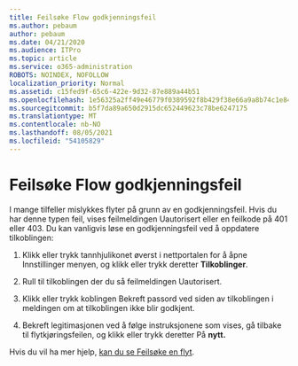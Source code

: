 ```yaml
---
title: Feilsøke Flow godkjenningsfeil
ms.author: pebaum
author: pebaum
ms.date: 04/21/2020
ms.audience: ITPro
ms.topic: article
ms.service: o365-administration
ROBOTS: NOINDEX, NOFOLLOW
localization_priority: Normal
ms.assetid: c15fed9f-65c6-422e-9d32-87e889a44b51
ms.openlocfilehash: 1e56325a2ff49e46779f0389592f8b429f38e66a9a8b74c1e84742768ce25437
ms.sourcegitcommit: b5f7da89a650d2915dc652449623c78be6247175
ms.translationtype: MT
ms.contentlocale: nb-NO
ms.lasthandoff: 08/05/2021
ms.locfileid: "54105829"
---
```

# <a name="troubleshoot-flow-authentication-errors"></a>Feilsøke Flow godkjenningsfeil

I mange tilfeller mislykkes flyter på grunn av en godkjenningsfeil. Hvis du har denne typen feil, vises feilmeldingen Uautorisert eller en feilkode på 401 eller 403. Du kan vanligvis løse en godkjenningsfeil ved å oppdatere tilkoblingen:
  
1. Klikk eller trykk tannhjulikonet øverst i nettportalen for å åpne Innstillinger menyen, og klikk eller trykk deretter **Tilkoblinger**.
    
2. Rull til tilkoblingen der du så feilmeldingen Uautorisert.
    
3. Klikk eller trykk koblingen Bekreft passord ved siden av tilkoblingen i meldingen om at tilkoblingen ikke blir godkjent.  
    
4. Bekreft legitimasjonen ved å følge instruksjonene som vises, gå tilbake til flytkjøringsfeilen, og klikk eller trykk deretter På **nytt.**
    
Hvis du vil ha mer hjelp, [kan du se Feilsøke en flyt](https://go.microsoft.com/fwlink/?linkid=872110).
  

